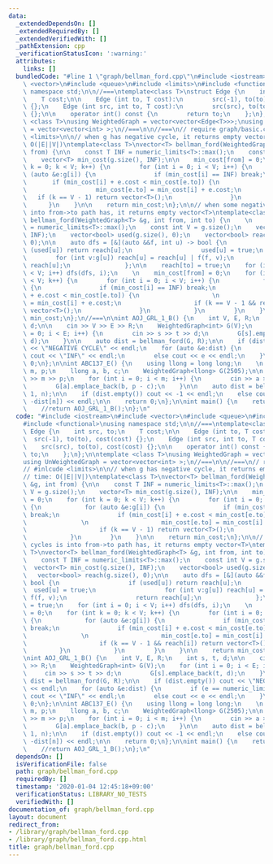 ```yaml
---
data:
  _extendedDependsOn: []
  _extendedRequiredBy: []
  _extendedVerifiedWith: []
  _pathExtension: cpp
  _verificationStatusIcon: ':warning:'
  attributes:
    links: []
  bundledCode: "#line 1 \"graph/bellman_ford.cpp\"\n#include <iostream>\n#include\
    \ <vector>\n#include <queue>\n#include <limits>\n#include <functional>\nusing\
    \ namespace std;\n\n//===\ntemplate<class T>\nstruct Edge {\n    int src, to;\n\
    \    T cost;\n\n    Edge (int to, T cost):\n        src(-1), to(to), cost(cost)\
    \ {};\n    Edge (int src, int to, T cost):\n        src(src), to(to), cost(cost)\
    \ {};\n\n    operator int() const {\n        return to;\n    };\n};\n\ntemplate\
    \ <class T>\nusing WeightedGraph = vector<vector<Edge<T>>>;\nusing UnWeightedGraph\
    \ = vector<vector<int> >;\n//===\n\n//===\n// require graph/basic.cpp\n// #inlcude\
    \ <limits>\n\n// when g has negative cycle, it returns empty vector<>\n// time:\
    \ O(|E||V|)\ntemplate<class T>\nvector<T> bellman_ford(WeightedGraph<T> &g, int\
    \ from) {\n\n    const T INF = numeric_limits<T>::max();\n    const int V = g.size();\n\
    \    vector<T> min_cost(g.size(), INF);\n\n    min_cost[from] = 0;\n    for (int\
    \ k = 0; k < V; k++) {\n        for (int i = 0; i < V; i++) {\n            for\
    \ (auto &e:g[i]) {\n                if (min_cost[i] == INF) break;\n         \
    \       if (min_cost[i] + e.cost < min_cost[e.to]) {\n                    \n \
    \                   min_cost[e.to] = min_cost[i] + e.cost;\n                 \
    \   if (k == V - 1) return vector<T>();\n                }\n            }\n  \
    \      }\n    }\n\n    return min_cost;\n};\n\n// when some negative cycles is\
    \ into from->to path has, it returns empty vector<T>\ntemplate<class T>\nvector<T>\
    \ bellman_ford(WeightedGraph<T> &g, int from, int to) {\n    \n    const T INF\
    \ = numeric_limits<T>::max();\n    const int V = g.size();\n    vector<T> min_cost(g.size(),\
    \ INF);\n    vector<bool> used(g.size(), 0);\n    vector<bool> reach(g.size(),\
    \ 0);\n\n    auto dfs = [&](auto &&f, int u) -> bool {\n                   if\
    \ (used[u]) return reach[u];\n                   used[u] = true;\n           \
    \        for (int v:g[u]) reach[u] = reach[u] | f(f, v);\n                   return\
    \ reach[u];\n               };\n\n    reach[to] = true;\n    for (int i = 0; i\
    \ < V; i++) dfs(dfs, i);\n    \n    min_cost[from] = 0;\n    for (int k = 0; k\
    \ < V; k++) {\n        for (int i = 0; i < V; i++) {\n            for (auto &e:g[i])\
    \ {\n                if (min_cost[i] == INF) break;\n                if (min_cost[i]\
    \ + e.cost < min_cost[e.to]) {\n                    \n                    min_cost[e.to]\
    \ = min_cost[i] + e.cost;\n                    if (k == V - 1 && reach[i]) return\
    \ vector<T>();\n                }\n            }\n        }\n    }\n\n    return\
    \ min_cost;\n};\n//===\n\nint AOJ_GRL_1_B() {\n    int V, E, R;\n    int s, t,\
    \ d;\n\n    cin >> V >> E >> R;\n    WeightedGraph<int> G(V);\n    for (int i\
    \ = 0; i < E; i++) {\n        cin >> s >> t >> d;\n        G[s].emplace_back(t,\
    \ d);\n    }\n\n    auto dist = bellman_ford(G, R);\n\n    if (dist.empty()) cout\
    \ << \"NEGATIVE CYCLE\" << endl;\n    for (auto &e:dist) {\n        if (e == numeric_limits<int>::max())\
    \ cout << \"INF\" << endl;\n        else cout << e << endl;\n    }\n\n    return\
    \ 0;\n};\n\nint ABC137_E() {\n    using llong = long long;\n    \n    llong n,\
    \ m, p;\n    llong a, b, c;\n    WeightedGraph<llong> G(2505);\n\n    cin >> n\
    \ >> m >> p;\n    for (int i = 0; i < m; i++) {\n        cin >> a >> b >> c;\n\
    \        G[a].emplace_back(b, p - c);\n    }\n\n    auto dist = bellman_ford(G,\
    \ 1, n);\n\n    if (dist.empty()) cout << -1 << endl;\n    else cout << max(0ll,\
    \ -dist[n]) << endl;\n\n    return 0;\n};\n\nint main() {\n    return ABC137_E();\n\
    \    //return AOJ_GRL_1_B();\n};\n"
  code: "#include <iostream>\n#include <vector>\n#include <queue>\n#include <limits>\n\
    #include <functional>\nusing namespace std;\n\n//===\ntemplate<class T>\nstruct\
    \ Edge {\n    int src, to;\n    T cost;\n\n    Edge (int to, T cost):\n      \
    \  src(-1), to(to), cost(cost) {};\n    Edge (int src, int to, T cost):\n    \
    \    src(src), to(to), cost(cost) {};\n\n    operator int() const {\n        return\
    \ to;\n    };\n};\n\ntemplate <class T>\nusing WeightedGraph = vector<vector<Edge<T>>>;\n\
    using UnWeightedGraph = vector<vector<int> >;\n//===\n\n//===\n// require graph/basic.cpp\n\
    // #inlcude <limits>\n\n// when g has negative cycle, it returns empty vector<>\n\
    // time: O(|E||V|)\ntemplate<class T>\nvector<T> bellman_ford(WeightedGraph<T>\
    \ &g, int from) {\n\n    const T INF = numeric_limits<T>::max();\n    const int\
    \ V = g.size();\n    vector<T> min_cost(g.size(), INF);\n\n    min_cost[from]\
    \ = 0;\n    for (int k = 0; k < V; k++) {\n        for (int i = 0; i < V; i++)\
    \ {\n            for (auto &e:g[i]) {\n                if (min_cost[i] == INF)\
    \ break;\n                if (min_cost[i] + e.cost < min_cost[e.to]) {\n     \
    \               \n                    min_cost[e.to] = min_cost[i] + e.cost;\n\
    \                    if (k == V - 1) return vector<T>();\n                }\n\
    \            }\n        }\n    }\n\n    return min_cost;\n};\n\n// when some negative\
    \ cycles is into from->to path has, it returns empty vector<T>\ntemplate<class\
    \ T>\nvector<T> bellman_ford(WeightedGraph<T> &g, int from, int to) {\n    \n\
    \    const T INF = numeric_limits<T>::max();\n    const int V = g.size();\n  \
    \  vector<T> min_cost(g.size(), INF);\n    vector<bool> used(g.size(), 0);\n \
    \   vector<bool> reach(g.size(), 0);\n\n    auto dfs = [&](auto &&f, int u) ->\
    \ bool {\n                   if (used[u]) return reach[u];\n                 \
    \  used[u] = true;\n                   for (int v:g[u]) reach[u] = reach[u] |\
    \ f(f, v);\n                   return reach[u];\n               };\n\n    reach[to]\
    \ = true;\n    for (int i = 0; i < V; i++) dfs(dfs, i);\n    \n    min_cost[from]\
    \ = 0;\n    for (int k = 0; k < V; k++) {\n        for (int i = 0; i < V; i++)\
    \ {\n            for (auto &e:g[i]) {\n                if (min_cost[i] == INF)\
    \ break;\n                if (min_cost[i] + e.cost < min_cost[e.to]) {\n     \
    \               \n                    min_cost[e.to] = min_cost[i] + e.cost;\n\
    \                    if (k == V - 1 && reach[i]) return vector<T>();\n       \
    \         }\n            }\n        }\n    }\n\n    return min_cost;\n};\n//===\n\
    \nint AOJ_GRL_1_B() {\n    int V, E, R;\n    int s, t, d;\n\n    cin >> V >> E\
    \ >> R;\n    WeightedGraph<int> G(V);\n    for (int i = 0; i < E; i++) {\n   \
    \     cin >> s >> t >> d;\n        G[s].emplace_back(t, d);\n    }\n\n    auto\
    \ dist = bellman_ford(G, R);\n\n    if (dist.empty()) cout << \"NEGATIVE CYCLE\"\
    \ << endl;\n    for (auto &e:dist) {\n        if (e == numeric_limits<int>::max())\
    \ cout << \"INF\" << endl;\n        else cout << e << endl;\n    }\n\n    return\
    \ 0;\n};\n\nint ABC137_E() {\n    using llong = long long;\n    \n    llong n,\
    \ m, p;\n    llong a, b, c;\n    WeightedGraph<llong> G(2505);\n\n    cin >> n\
    \ >> m >> p;\n    for (int i = 0; i < m; i++) {\n        cin >> a >> b >> c;\n\
    \        G[a].emplace_back(b, p - c);\n    }\n\n    auto dist = bellman_ford(G,\
    \ 1, n);\n\n    if (dist.empty()) cout << -1 << endl;\n    else cout << max(0ll,\
    \ -dist[n]) << endl;\n\n    return 0;\n};\n\nint main() {\n    return ABC137_E();\n\
    \    //return AOJ_GRL_1_B();\n};\n"
  dependsOn: []
  isVerificationFile: false
  path: graph/bellman_ford.cpp
  requiredBy: []
  timestamp: '2020-01-04 12:45:18+09:00'
  verificationStatus: LIBRARY_NO_TESTS
  verifiedWith: []
documentation_of: graph/bellman_ford.cpp
layout: document
redirect_from:
- /library/graph/bellman_ford.cpp
- /library/graph/bellman_ford.cpp.html
title: graph/bellman_ford.cpp
---
```

